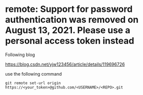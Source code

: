 # remote: Support for password authentication was removed on August 13, 2021. Please use a personal access token instead

Following blog

https://blog.csdn.net/yjw123456/article/details/119696726

use the following command

~~~shell
git remote set-url origin  https://<your_token>@github.com/<USERNAME>/<REPO>.git

~~~

